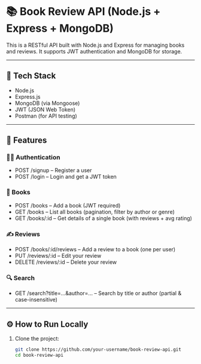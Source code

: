 # 📚 Book Review API (Node.js + Express + MongoDB)

This is a RESTful API built with Node.js and Express for managing books and reviews. It supports JWT authentication and MongoDB for storage.

---

## 🔧 Tech Stack

- Node.js
- Express.js
- MongoDB (via Mongoose)
- JWT (JSON Web Token)
- Postman (for API testing)

---

## 🧾 Features

### 🧑‍💻 Authentication

- POST /signup – Register a user
- POST /login – Login and get a JWT token

### 📘 Books

- POST /books – Add a book (JWT required)
- GET /books – List all books (pagination, filter by author or genre)
- GET /books/:id – Get details of a single book (with reviews + avg rating)

### ✍ Reviews

- POST /books/:id/reviews – Add a review to a book (one per user)
- PUT /reviews/:id – Edit your review
- DELETE /reviews/:id – Delete your review

### 🔍 Search

- GET /search?title=...&author=... – Search by title or author (partial & case-insensitive)

---

## ⚙ How to Run Locally

1. Clone the project:
   ```bash
   git clone https://github.com/your-username/book-review-api.git
   cd book-review-api